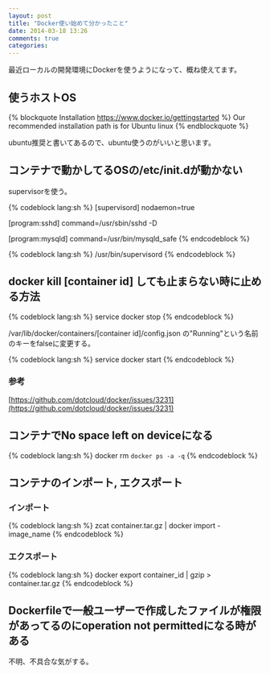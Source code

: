 ```yaml
---
layout: post
title: "Docker使い始めて分かったこと"
date: 2014-03-18 13:26
comments: true
categories:
---
```


最近ローカルの開発環境にDockerを使うようになって、概ね使えてます。

## 使うホストOS

{% blockquote Installation https://www.docker.io/gettingstarted %}
Our recommended installation path is for Ubuntu linux
{% endblockquote %}

ubuntu推奨と書いてあるので、ubuntu使うのがいいと思います。

## コンテナで動かしてるOSの/etc/init.dが動かない

supervisorを使う。

{% codeblock lang:sh %}
[supervisord]
nodaemon=true

[program:sshd]
command=/usr/sbin/sshd -D

[program:mysqld]
command=/usr/bin/mysqld_safe
{% endcodeblock %}

{% codeblock lang:sh %}
/usr/bin/supervisord
{% endcodeblock %}

## docker kill [container id] しても止まらない時に止める方法

{% codeblock lang:sh %}
service docker stop
{% endcodeblock %}

/var/lib/docker/containers/[container id]/config.json
の"Running"という名前のキーをfalseに変更する。

{% codeblock lang:sh %}
service docker start
{% endcodeblock %}

### 参考

[https://github.com/dotcloud/docker/issues/3231](https://github.com/dotcloud/docker/issues/3231)

## コンテナでNo space left on deviceになる

{% codeblock lang:sh %}
docker rm `docker ps -a -q`
{% endcodeblock %}

## コンテナのインポート, エクスポート

### インポート

{% codeblock lang:sh %}
zcat container.tar.gz | docker import - image_name
{% endcodeblock %}

### エクスポート

{% codeblock lang:sh %}
docker export container_id | gzip > container.tar.gz
{% endcodeblock %}

## Dockerfileで一般ユーザーで作成したファイルが権限があってるのにoperation not permittedになる時がある

不明、不具合な気がする。

